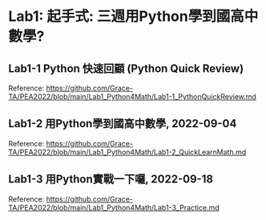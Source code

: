 # Lab1: 起手式: 三週用Python學到國高中數學?

## Lab1-1 Python 快速回顧 (Python Quick Review)

Reference: https://github.com/Grace-TA/PEA2022/blob/main/Lab1_Python4Math/Lab1-1_PythonQuickReview.md

## Lab1-2 用Python學到國高中數學, 2022-09-04

Reference: https://github.com/Grace-TA/PEA2022/blob/main/Lab1_Python4Math/Lab1-2_QuickLearnMath.md

## Lab1-3 用Python實戰一下囉, 2022-09-18

Reference: https://github.com/Grace-TA/PEA2022/blob/main/Lab1_Python4Math/Lab1-3_Practice.md

